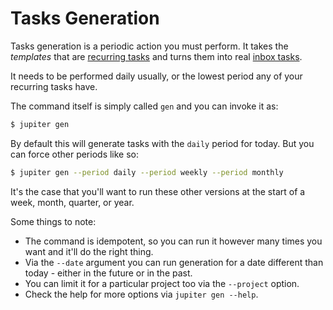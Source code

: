# Tasks Generation

Tasks generation is a periodic action you must perform. It takes the _templates_ that are
[recurring tasks](recurring-tasks.md) and turns them into real [inbox tasks](inbox-tasks.md).

It needs to be performed daily usually, or the lowest period any of your recurring tasks have.

The command itself is simply called `gen` and you can invoke it as:

```bash
$ jupiter gen
```

By default this will generate tasks with the `daily` period for today. But you can force other periods like so:

```bash
$ jupiter gen --period daily --period weekly --period monthly
```

It's the case that you'll want to run these other versions at the start of a week, month, quarter, or year.

Some things to note:

* The command is idempotent, so you can run it however many times you want and it'll do the right thing.
* Via the `--date` argument you can run generation for a date different than today - either in the future or in the
  past.
* You can limit it for a particular project too via the `--project` option.
* Check the help for more options via `jupiter gen --help`.
